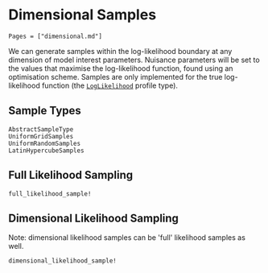 # Dimensional Samples

```@index
Pages = ["dimensional.md"]
```

We can generate samples within the log-likelihood boundary at any dimension of model interest parameters. Nuisance parameters will be set to the values that maximise the log-likelihood function, found using an optimisation scheme. Samples are only implemented for the true log-likelihood function (the [`LogLikelihood`](@ref) profile type).

## Sample Types

```@docs
AbstractSampleType
UniformGridSamples
UniformRandomSamples
LatinHypercubeSamples
```

## Full Likelihood Sampling

```@docs
full_likelihood_sample!
```

## Dimensional Likelihood Sampling

Note: dimensional likelihood samples can be 'full' likelihood samples as well.

```@docs
dimensional_likelihood_sample!
```